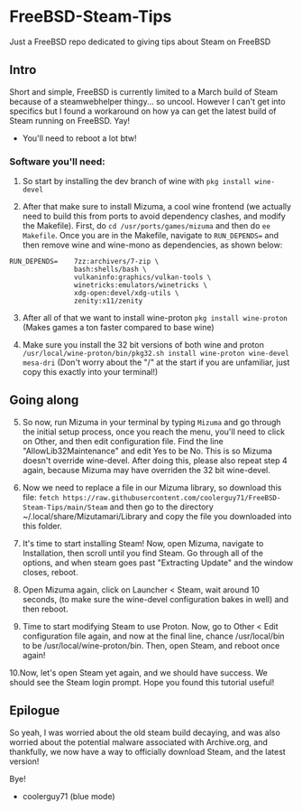 # FreeBSD-Steam-Tips
Just a FreeBSD repo dedicated to giving tips about Steam on FreeBSD


## Intro
Short and simple, FreeBSD is currently limited to a March build of Steam because of a steamwebhelper thingy... so uncool.
However I can't get into specifics but I found a workaround on how ya can get the latest build of Steam running on FreeBSD. Yay!

* You'll need to reboot a lot btw!

### Software you'll need:

1. So start by installing the dev branch of wine with ```pkg install wine-devel```

2. After that make sure to install Mizuma, a cool wine frontend (we actually need to build this from ports to avoid dependency clashes, and modify the Makefile). First, do ```cd /usr/ports/games/mizuma``` and then do ```ee Makefile```. Once you are in the Makefile, navigate to ```RUN_DEPENDS=``` and then remove wine and wine-mono as dependencies, as shown below:
```
RUN_DEPENDS=    7zz:archivers/7-zip \
                bash:shells/bash \
                vulkaninfo:graphics/vulkan-tools \
                winetricks:emulators/winetricks \
                xdg-open:devel/xdg-utils \
                zenity:x11/zenity
```
3. After all of that we want to install wine-proton ```pkg install wine-proton``` (Makes games a ton faster compared to base wine)

4. Make sure you install the 32 bit versions of both wine and proton ```/usr/local/wine-proton/bin/pkg32.sh install wine-proton wine-devel mesa-dri``` (Don't worry about the "/" at the start if you are 
unfamiliar, just copy this exactly into your terminal!)

## Going along

5. So now, run Mizuma in your terminal by typing ```Mizuma``` and go through the initial setup process, once you reach the menu, you'll need to click on Other, and then edit configuration file. Find the line "AllowLib32Maintenance" and edit Yes to be No. This is so Mizuma doesn't override wine-devel. After doing this, please also repeat step 4 again, because Mizuma may have overriden the 32 bit wine-devel.

6. Now we need to replace a file in our Mizuma library, so download this file: ```fetch https://raw.githubusercontent.com/coolerguy71/FreeBSD-Steam-Tips/main/Steam``` and then go to the directory ~/.local/share/Mizutamari/Library and copy the file you downloaded into this folder. 

7. It's time to start installing Steam! Now, open Mizuma, navigate to Installation, then scroll until you find Steam. Go through all of the options, and when steam goes past "Extracting Update" and the window closes, reboot. 

8. Open Mizuma again, click on Launcher < Steam, wait around 10 seconds, (to make sure the wine-devel configuration bakes in well) and then reboot.

9. Time to start modifying Steam to use Proton. Now, go to Other < Edit configuration file again, and now at the final line, chance /usr/local/bin to be /usr/local/wine-proton/bin. Then, open Steam, and reboot once again!

10.Now, let's open Steam yet again, and we should have success. We should see the Steam login prompt. Hope you found this tutorial useful!

## Epilogue

So yeah, I was worried about the old steam build decaying, and was also worried about the potential malware associated with Archive.org, and thankfully, we now have a way to officially download Steam, and the latest version!

Bye!

- coolerguy71 (blue mode)
